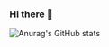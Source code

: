 ### Hi there 👋

![Anurag's GitHub stats](https://github-readme-stats.vercel.app/api?username=GianMariaRicciolini&amp;show_icons=true&amp;hide=contribs,prs&amp;cache_seconds=86400&amp;theme=radical)
